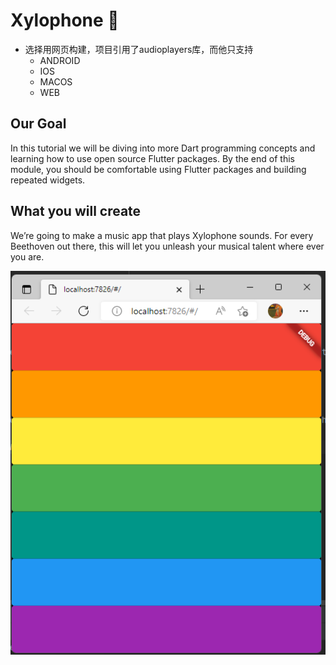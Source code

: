 # Xylophone 🎹

- 选择用网页构建，项目引用了audioplayers库，而他只支持
  - ANDROID
  - IOS
  - MACOS
  - WEB

## Our Goal

In this tutorial we will be diving into more Dart programming concepts and learning how to use open source Flutter packages. By the end of this module, you should be comfortable using Flutter packages and building repeated widgets.


## What you will create

We’re going to make a music app that plays Xylophone sounds. For every Beethoven out there, this will let you unleash your musical talent where ever you are.

![Finished App](./Finished.png)